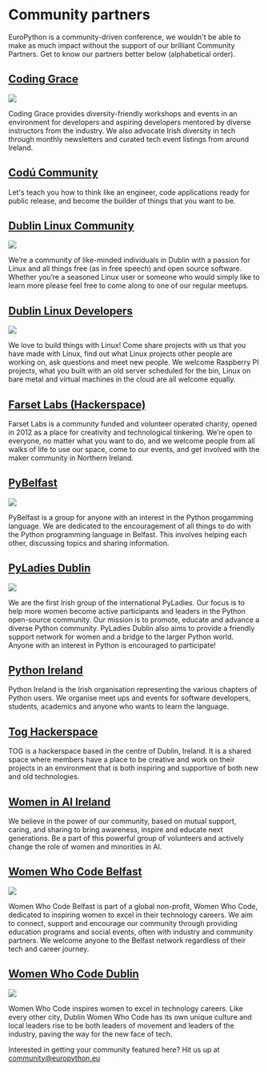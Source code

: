 # Community partners

EuroPython is a community-driven conference, we wouldn't be able to make as much impact without the support of our brilliant Community Partners. Get to know our partners better below (alphabetical order).

## [Coding Grace](https://www.meetup.com/codinggrace/)
<img src="/img/coding-grace-logo.png"  />
<p>Coding Grace provides diversity-friendly workshops and events in an environment for developers and aspiring developers mentored by diverse instructors from the industry. We also advocate Irish diversity in tech through monthly newsletters and curated tech event listings from around Ireland.</p>

## [Codú Community](https://www.meetup.com/codu-community/)	
<p>Let's teach you how to think like an engineer, code applications ready for public release, and become the builder of things that you want to be.</p>

## [Dublin Linux Community](https://dublinlinux.org/)
<img src="/img/dublin-linux-community-logo.png"  />
<p>We’re a community of like-minded individuals in Dublin with a passion for Linux and all things free (as in free speech) and open source software. Whether you’re a seasoned Linux user or someone who would simply like to learn more please feel free to come along to one of our regular meetups.</p>

## [Dublin Linux Developers](https://www.meetup.com/Dublin-Linux-Developers/)
<img src="/img/dublin-linux-developers-logo.png"  />
<p>We love to build things with Linux! Come share projects with us that you have made with Linux, find out what Linux projects other people are working on, ask questions and meet new people. We welcome Raspberry PI projects, what you built with an old server scheduled for the bin, Linux on bare metal and virtual machines in the cloud are all welcome equally.</p>

## [Farset Labs (Hackerspace)](https://www.meetup.com/farsetlabs/)	
<p>Farset Labs is a community funded and volunteer operated charity, opened in 2012 as a place for creativity and technological tinkering. We’re open to everyone, no matter what you want to do, and we welcome people from all walks of life to use our space, come to our events, and get involved with the maker community in Northern Ireland.</p>

## [PyBelfast](https://www.meetup.com/PyBelfast/)
<img src="/img/pybelfast-logo.png"  />
<p>PyBelfast is a group for anyone with an interest in the Python progamming language. We are dedicated to the encouragement of all things to do with the Python programming language in Belfast. This involves helping each other, discussing topics and sharing information.</p>

## [PyLadies Dublin](https://www.meetup.com/PyLadiesDublin/)
<img src="/img/pyladies-dublin-logo-1000X1000.png" />
<p>We are the first Irish group of the international PyLadies. Our focus is to help more women become active participants and leaders in the Python open-source community. Our mission is to promote, educate and advance a diverse Python community. PyLadies Dublin also aims to provide a friendly support network for women and a bridge to the larger Python world. Anyone with an interest in Python is encouraged to participate!</p>

## [Python Ireland](https://python.ie/)	
<p>Python Ireland is the Irish organisation representing the various chapters of Python users. We organise meet ups and events for software developers, students, academics and anyone who wants to learn the language.</p>

## [Tog Hackerspace](https://tog.ie)	
<p>TOG is a hackerspace based in the centre of Dublin, Ireland. It is a shared space where members have a place to be creative and work on their projects in an environment that is both inspiring and supportive of both new and old technologies.</p>

## [Women in AI Ireland](https://www.womeninai.co/)	
<p>We believe in the power of our community, based on mutual support, caring, and sharing to bring awareness, inspire and educate next generations. Be a part of this powerful group of volunteers and actively change the role of women and minorities in AI.</p>

## [Women Who Code Belfast](https://www.womenwhocode.com/belfast)
<img src="/img/womenwhocode-belfast-logo.png"  />
<p>Women Who Code Belfast is part of a global non-profit, Women Who Code, dedicated to inspiring women to excel in their technology careers. We aim to connect, support and encourage our community through providing  education programs and social events, often with industry and community partners. We welcome anyone to the Belfast network regardless of their tech and career journey.</p>

## [Women Who Code Dublin](https://www.womenwhocode.com/dublin)
<img src="/img/womenwhocode-dublin-logo-500X500.png"  />
<p>Women Who Code inspires women to excel in technology careers. Like every other city, Dublin Women Who Code has its own unique culture and local leaders rise to be both leaders of movement and leaders of the industry, paving the way for the new face of tech.</p>

Interested in getting your community featured here? Hit us up at [community@europython.eu](mailto:community@europython.eu)
